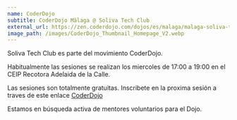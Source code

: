 ```yaml
---
name: CoderDojo
subtitle: CoderDojo Málaga @ Soliva Tech Club
external_url: https://zen.coderdojo.com/dojos/es/malaga/malaga-soliva-tech-club
image_path: /images/CoderDojo_Thumbnail_Homepage_V2.webp
---
```


Soliva Tech Club es parte del movimiento CoderDojo.

Habitualmente las sesiones se realizan los miercoles de 17:00 a 19:00 en el CEIP Recotora Adelaida de la Calle.

Las sesiones son totalmente gratuitas. Inscribete en la proxima sesión a traves de este enlace <a href="https://zen.coderdojo.com/dojos/es/malaga/malaga-soliva-tech-club">CoderDojo</a>

Estamos en búsqueda activa de mentores voluntarios para el Dojo.